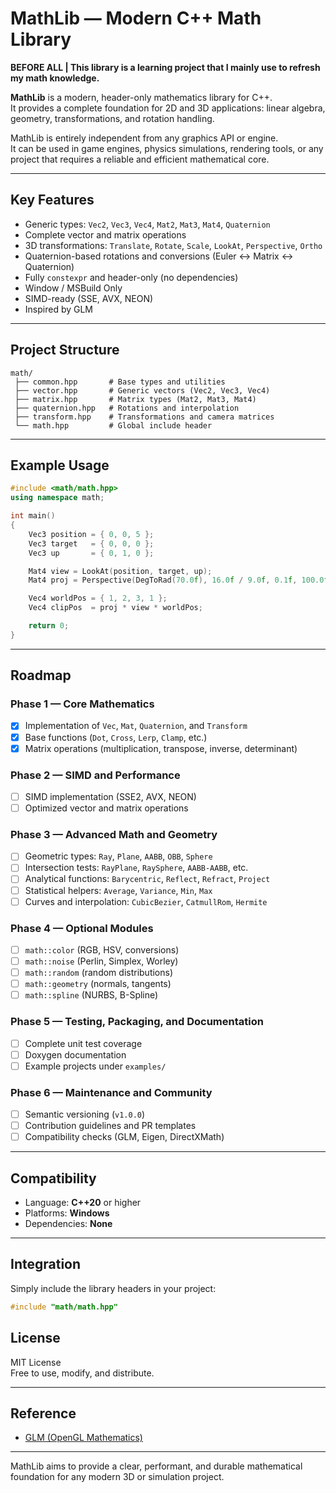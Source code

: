 # MathLib — Modern C++ Math Library

**BEFORE ALL | This library is a learning project that I mainly use to refresh my math knowledge.**

**MathLib** is a modern, header-only mathematics library for C++.  
It provides a complete foundation for 2D and 3D applications: linear algebra, geometry, transformations, and rotation handling.

MathLib is entirely independent from any graphics API or engine.  
It can be used in game engines, physics simulations, rendering tools, or any project that requires a reliable and efficient mathematical core.

---

## Key Features

- Generic types: `Vec2`, `Vec3`, `Vec4`, `Mat2`, `Mat3`, `Mat4`, `Quaternion`
- Complete vector and matrix operations
- 3D transformations: `Translate`, `Rotate`, `Scale`, `LookAt`, `Perspective`, `Ortho`
- Quaternion-based rotations and conversions (Euler ↔ Matrix ↔ Quaternion)
- Fully `constexpr` and header-only (no dependencies)
- Window / MSBuild Only 
- SIMD-ready (SSE, AVX, NEON)
- Inspired by GLM

---

## Project Structure

```
math/
 ├── common.hpp       # Base types and utilities
 ├── vector.hpp       # Generic vectors (Vec2, Vec3, Vec4)
 ├── matrix.hpp       # Matrix types (Mat2, Mat3, Mat4)
 ├── quaternion.hpp   # Rotations and interpolation
 ├── transform.hpp    # Transformations and camera matrices
 └── math.hpp         # Global include header
```

---

## Example Usage

```cpp
#include <math/math.hpp>
using namespace math;

int main()
{
    Vec3 position = { 0, 0, 5 };
    Vec3 target   = { 0, 0, 0 };
    Vec3 up       = { 0, 1, 0 };

    Mat4 view = LookAt(position, target, up);
    Mat4 proj = Perspective(DegToRad(70.0f), 16.0f / 9.0f, 0.1f, 100.0f);

    Vec4 worldPos = { 1, 2, 3, 1 };
    Vec4 clipPos  = proj * view * worldPos;

    return 0;
}
```

---

## Roadmap

### Phase 1 — Core Mathematics
- [x] Implementation of `Vec`, `Mat`, `Quaternion`, and `Transform`
- [x] Base functions (`Dot`, `Cross`, `Lerp`, `Clamp`, etc.)
- [x] Matrix operations (multiplication, transpose, inverse, determinant)

### Phase 2 — SIMD and Performance
- [ ] SIMD implementation (SSE2, AVX, NEON)
- [ ] Optimized vector and matrix operations

### Phase 3 — Advanced Math and Geometry
- [ ] Geometric types: `Ray`, `Plane`, `AABB`, `OBB`, `Sphere`
- [ ] Intersection tests: `RayPlane`, `RaySphere`, `AABB-AABB`, etc.
- [ ] Analytical functions: `Barycentric`, `Reflect`, `Refract`, `Project`
- [ ] Statistical helpers: `Average`, `Variance`, `Min`, `Max`
- [ ] Curves and interpolation: `CubicBezier`, `CatmullRom`, `Hermite`

### Phase 4 — Optional Modules
- [ ] `math::color` (RGB, HSV, conversions)
- [ ] `math::noise` (Perlin, Simplex, Worley)
- [ ] `math::random` (random distributions)
- [ ] `math::geometry` (normals, tangents)
- [ ] `math::spline` (NURBS, B-Spline)

### Phase 5 — Testing, Packaging, and Documentation
- [ ] Complete unit test coverage
- [ ] Doxygen documentation 
- [ ] Example projects under `examples/`

### Phase 6 — Maintenance and Community
- [ ] Semantic versioning (`v1.0.0`)
- [ ] Contribution guidelines and PR templates
- [ ] Compatibility checks (GLM, Eigen, DirectXMath)

---

## Compatibility

- Language: **C++20** or higher  
- Platforms: **Windows**  
- Dependencies: **None**

---

## Integration

Simply include the library headers in your project:

```cpp
#include "math/math.hpp"
```

## License

MIT License  
Free to use, modify, and distribute.

---

## Reference

- [GLM (OpenGL Mathematics)](https://github.com/g-truc/glm)  

---

MathLib aims to provide a clear, performant, and durable mathematical foundation for any modern 3D or simulation project.
